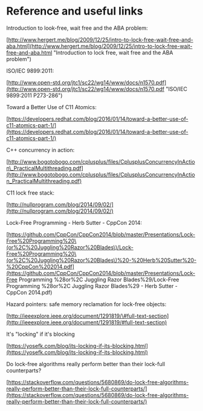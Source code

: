 # Reference and useful links

Introduction to look-free, wait free and the ABA problem:

[http://www.hergert.me/blog/2009/12/25/intro-to-lock-free-wait-free-and-aba.html](http://www.hergert.me/blog/2009/12/25/intro-to-lock-free-wait-free-and-aba.html "Introduction to lock free, wait free and the ABA problem")

ISO/IEC 9899:2011:

[http://www.open-std.org/jtc1/sc22/wg14/www/docs/n1570.pdf](http://www.open-std.org/jtc1/sc22/wg14/www/docs/n1570.pdf "ISO/IEC 9899:2011 P273-286")

Toward a Better Use of C11 Atomics:

[https://developers.redhat.com/blog/2016/01/14/toward-a-better-use-of-c11-atomics-part-1/](https://developers.redhat.com/blog/2016/01/14/toward-a-better-use-of-c11-atomics-part-1/)

C++ concurrency in action:

[http://www.bogotobogo.com/cplusplus/files/CplusplusConcurrencyInAction\_PracticalMultithreading.pdf](http://www.bogotobogo.com/cplusplus/files/CplusplusConcurrencyInAction_PracticalMultithreading.pdf)

C11 lock free stack:

[http://nullprogram.com/blog/2014/09/02/](http://nullprogram.com/blog/2014/09/02/)

Lock-Free Programming - Herb Sutter - CppCon 2014:

[https://github.com/CppCon/CppCon2014/blob/master/Presentations/Lock-Free%20Programming%20\(or%2C%20Juggling%20Razor%20Blades\)/Lock-Free%20Programming%20\(or%2C%20Juggling%20Razor%20Blades\)%20-%20Herb%20Sutter%20-%20CppCon%202014.pdf](https://github.com/CppCon/CppCon2014/blob/master/Presentations/Lock-Free Programming %28or%2C Juggling Razor Blades%29/Lock-Free Programming %28or%2C Juggling Razor Blades%29 - Herb Sutter - CppCon 2014.pdf)

Hazard pointers: safe memory reclamation for lock-free objects:

[http://ieeexplore.ieee.org/document/1291819/\#full-text-section](http://ieeexplore.ieee.org/document/1291819/#full-text-section)

It's "locking" if it's blocking

[https://yosefk.com/blog/its-locking-if-its-blocking.html](https://yosefk.com/blog/its-locking-if-its-blocking.html)

Do lock-free algorithms really perform better than their lock-full counterparts?

[https://stackoverflow.com/questions/5680869/do-lock-free-algorithms-really-perform-better-than-their-lock-full-counterparts/](https://stackoverflow.com/questions/5680869/do-lock-free-algorithms-really-perform-better-than-their-lock-full-counterparts/)

